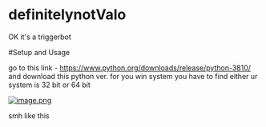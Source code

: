 # definitelynotValo

OK it's a triggerbot

#Setup and Usage

go to this link - https://www.python.org/downloads/release/python-3810/
and download this python ver.
for you win system you have to find either ur system is 32 bit or 64 bit
 
[![image.png](https://i.postimg.cc/1XbxkyHm/image.png)](https://postimg.cc/n9Kw7bgg)


smh like this
